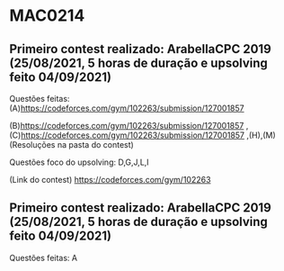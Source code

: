 # MAC0214

## Primeiro contest realizado: ArabellaCPC 2019 (25/08/2021, 5 horas de duração e upsolving feito 04/09/2021)
Questões feitas: 
(A)https://codeforces.com/gym/102263/submission/127001857 

(B)https://codeforces.com/gym/102263/submission/127001857 ,(C)https://codeforces.com/gym/102263/submission/127001857 ,(H),(M) (Resoluções na pasta do contest)

Questões foco do upsolving: D,G,J,L,I

(Link do contest) https://codeforces.com/gym/102263

## Primeiro contest realizado: ArabellaCPC 2019 (25/08/2021, 5 horas de duração e upsolving feito 04/09/2021)
Questões feitas: A
